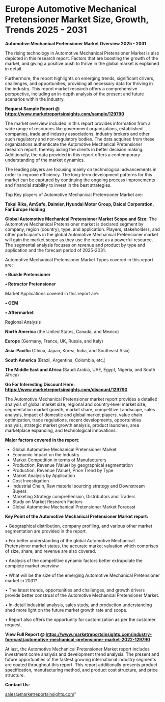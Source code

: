 # Europe Automotive Mechanical Pretensioner Market Size, Growth, Trends 2025 - 2031

<Strong> Automotive Mechanical Pretensioner Market Overview 2025 - 2031</strong>

The rising technology in Automotive Mechanical Pretensioner Market is also depicted in this research report. Factors that are boosting the growth of the market, and giving a positive push to thrive in the global market is explained in detail.

Furthermore, the report highlights on emerging trends, significant drivers, challenges, and opportunities, providing all necessary data for thriving in the industry. This report market research offers a comprehensive perspective, including an in-depth analysis of the present and future scenarios within the industry.

<strong>Request Sample Report @ <a href=https://www.marketreportsinsights.com/sample/129790>https://www.marketreportsinsights.com/sample/129790</a></strong>

The market overview included in this report provides information from a wide range of resources like government organizations, established companies, trade and industry associations, industry brokers and other such regulatory and non-regulatory bodies. The data acquired from these organizations authenticate the Automotive Mechanical Pretensioner research report, thereby aiding the clients in better decision making. Additionally, the data provided in this report offers a contemporary understanding of the market dynamics.

The leading players are focusing mainly on technological advancements in order to improve efficiency. The long-term development patterns for this market can be captured by continuing the ongoing process improvements and financial stability to invest in the best strategies.

Top Key players of Automotive Mechanical Pretensioner Market are:

<strong>Tokai Rika, AmSafe, Daimler, Hyundai Motor Group, Daicel Corporation, Far Europe Holding</strong>

<strong><b>Global Automotive Mechanical Pretensioner Market Scope and Size:</b></strong>
The Automotive Mechanical Pretensioner market is declared segment by company, region (country), type, and application. Players, stakeholders, and other participants in the global Automotive Mechanical Pretensioner market will gain the market scope as they use the report as a powerful resource. The segmental analysis focuses on revenue and product by type and application and the forecast period of 2025-2031.

Automotive Mechanical Pretensioner Market Types covered in this report are:

<strong>• Buckle Pretensioner

• Retractor Pretensioner</strong>

Market Applications covered in this report are:

<strong>• OEM

• Aftermarket</strong> 

Regional Analysis

<strong>North America</strong> (the United States, Canada, and Mexico)

<strong>Europe</strong> (Germany, France, UK, Russia, and Italy)

<strong>Asia-Pacific</strong> (China, Japan, Korea, India, and Southeast Asia)

<strong>South America</strong> (Brazil, Argentina, Colombia, etc.)

<strong>The Middle East and Africa</strong> (Saudi Arabia, UAE, Egypt, Nigeria, and South Africa)

<strong>Go For Interesting Discount Here: <a href=https://www.marketreportsinsights.com/discount/129790>https://www.marketreportsinsights.com/discount/129790</a></strong>

The Automotive Mechanical Pretensioner market report provides a detailed analysis of global market size, regional and country-level market size, segmentation market growth, market share, competitive Landscape, sales analysis, impact of domestic and global market players, value chain optimization, trade regulations, recent developments, opportunities analysis, strategic market growth analysis, product launches, area marketplace expanding, and technological innovations.

<strong><b>Major factors covered in the report:</b></strong>
<ul>
  <li>Global Automotive Mechanical Pretensioner Market </li>
  <li>Economic Impact on the Industry</li>
  <li>Market Competition in terms of Manufacturers</li>
  <li>Production, Revenue (Value) by geographical segmentation</li>
  <li>Production, Revenue (Value), Price Trend by Type</li>
  <li>Market Analysis by Application</li>
  <li>Cost Investigation</li>
  <li>Industrial Chain, Raw material sourcing strategy and Downstream Buyers</li>
  <li>Marketing Strategy comprehension, Distributors and Traders</li>
  <li>Study on Market Research Factors</li>
  <li>Global Automotive Mechanical Pretensioner Market Forecast</li>
</ul>

<strong><b>Key Point of the Automotive Mechanical Pretensioner Market report:</b></strong>

• Geographical distribution, company profiling, and various other market segmentation are provided in the report.

• For better understanding of the global Automotive Mechanical Pretensioner market status, the accurate market valuation which comprises of size, share, and revenue are also covered.

• Analysis of the competitive dynamic factors better extrapolate the complete market overview

• What will be the size of the emerging Automotive Mechanical Pretensioner market in 2031?

• The latest trends, opportunities and challenges, and growth drivers provide better construal of the Automotive Mechanical Pretensioner Market.

• In-detail industrial analysis, sales study, and production understanding shed more light on the future market growth rate and scope.

• Report also offers the opportunity for customization as per the customer request.

<strong><b>View Full Report @ <a href=https://www.marketreportsinsights.com/industry-forecast/automotive-mechanical-pretensioner-market-2022-129790>https://www.marketreportsinsights.com/industry-forecast/automotive-mechanical-pretensioner-market-2022-129790</a></b></strong>


At last, the Automotive Mechanical Pretensioner Market report includes investment come analysis and development trend analysis. The present and future opportunities of the fastest growing international industry segments are coated throughout this report. This report additionally presents product specification, manufacturing method, and product cost structure, and price structure.

<strong>Contact Us:</strong>

sales@marketreportsinsights.com"
